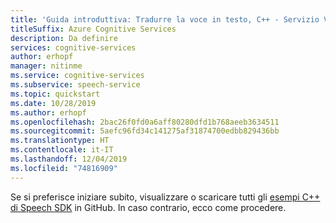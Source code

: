 ```yaml
---
title: 'Guida introduttiva: Tradurre la voce in testo, C++ - Servizio Voce'
titleSuffix: Azure Cognitive Services
description: Da definire
services: cognitive-services
author: erhopf
manager: nitinme
ms.service: cognitive-services
ms.subservice: speech-service
ms.topic: quickstart
ms.date: 10/28/2019
ms.author: erhopf
ms.openlocfilehash: 2bac26f0fd0a6aff80280dfd1b768aeeb3634511
ms.sourcegitcommit: 5aefc96fd34c141275af31874700edbb829436bb
ms.translationtype: HT
ms.contentlocale: it-IT
ms.lasthandoff: 12/04/2019
ms.locfileid: "74816909"
---
```

Se si preferisce iniziare subito, visualizzare o scaricare tutti gli <a href="https://aka.ms/speech/github-cpp">esempi C++ di Speech SDK</a> in GitHub. In caso contrario, ecco come procedere.